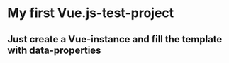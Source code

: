 # My first Vue.js-test-project

## Just create a Vue-instance and fill the template with data-properties
